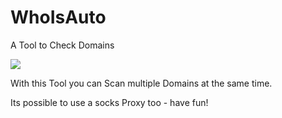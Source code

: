 # WhoIsAuto
A Tool to Check Domains

<img src="https://burncycle.de/share/overview.png" />

With this Tool you can Scan multiple Domains at the same time.

Its possible to use a socks Proxy too - have fun!
